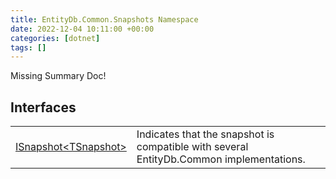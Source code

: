```yaml
---
title: EntityDb.Common.Snapshots Namespace
date: 2022-12-04 10:11:00 +00:00
categories: [dotnet]
tags: []
---
```


Missing Summary Doc!
## Interfaces
<table><tr><td><!--/posts/dotnet-entitydb-common-snapshots-isnapshot`1--><a href='#'>ISnapshot&lt;TSnapshot&gt;</a></td><td>
Indicates that the snapshot is compatible with several EntityDb.Common implementations.
</td></tr></table>
